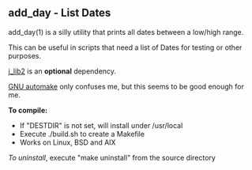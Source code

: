 ## add\_day - List Dates

add\_day(1) is a silly utility that prints all dates
between a low/high range.

This can be useful in scripts that need a list of Dates
for testing or other purposes.

[j\_lib2](https://github.com/jmcunx/j_lib2) is an **optional** dependency.

[GNU automake](https://en.wikipedia.org/wiki/Automake)
only confuses me, but this seems to be good enough for me.

**To compile:**
* If "DESTDIR" is not set, will install under /usr/local
* Execute ./build.sh to create a Makefile
* Works on Linux, BSD and AIX

_To uninstall_, execute
"make uninstall"
from the source directory
